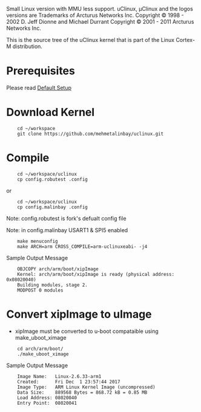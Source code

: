 Small Linux version with MMU less support. 
uClinux, μClinux and the logos versions are Trademarks of Arcturus Networks Inc. 
Copyright © 1998 - 2002 D. Jeff Dionne and Michael Durrant 
Copyright © 2001 - 2011 Arcturus Networks Inc. 

This is the source tree of the uClinux kernel that is part of the Linux
Cortex-M distribution.

Prerequisites
=========
Please read [Default Setup](https://github.com/mehmetalinbay/uclinux/blob/master/default_setup_README.md)

Download Kernel
=========
```
	cd ~/workspace
	git clone https://github.com/mehmetalinbay/uclinux.git
```
Compile 
=========
```
	cd ~/workspace/uclinux
	cp config.robutest .config
```
or
```
	cd ~/workspace/uclinux
	cp config.malinbay .config
```
Note: config.robutest is fork's defualt config file

Note: in config.malinbay USART1 & SPI5 enabled

```
	make menuconfig
	make ARCH=arm CROSS_COMPILE=arm-uclinuxeabi- -j4
```
Sample Output Message
```
	OBJCOPY arch/arm/boot/xipImage
	Kernel: arch/arm/boot/xipImage is ready (physical address: 0x08020040)
	Building modules, stage 2.
	MODPOST 0 modules
```		
Convert xipImage to uImage
=========
* xipImage must be converted to u-boot compataible using make_uboot_ximage
```
	cd arch/arm/boot/
	./make_uboot_ximage
```
Sample Output Message
```
	Image Name:   Linux-2.6.33-arm1
	Created:      Fri Dec  1 23:57:44 2017
	Image Type:   ARM Linux Kernel Image (uncompressed)
	Data Size:    889568 Bytes = 868.72 kB = 0.85 MB
	Load Address: 08020040
	Entry Point:  08020041
```

